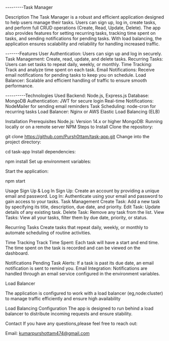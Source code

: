---------Task Manager

 Description
The Task Manager is a robust and efficient application designed to help users manage their tasks. Users can sign up, log in, create tasks, and perform full CRUD operations (Create, Read, Update, Delete). The app also provides features for setting recurring tasks, tracking time spent on tasks, and sending notifications for pending tasks. With load balancing, the application ensures scalability and reliability for handling increased traffic.

-------Features
User Authentication: Users can sign up and log in securely.
Task Management:
Create, read, update, and delete tasks.
Recurring Tasks: Users can set tasks to repeat daily, weekly, or monthly.
Time Tracking: Track and analyze time spent on each task.
Email Notifications: Receive email notifications for pending tasks to keep you on schedule.
Load Balancer: Scalable and efficient handling of traffic to ensure smooth performance.

----------Technologies Used
Backend: Node.js, Express.js
Database: MongoDB
Authentication: JWT for secure login
Real-time Notifications: NodeMailer for sending email reminders
Task Scheduling: node-cron for recurring tasks
Load Balancer: Nginx or AWS Elastic Load Balancing (ELB)

Installation
Prerequisites
Node.js: Version 14.x or higher
MongoDB: Running locally or on a remote server
NPM 
Steps to Install
Clone the repository:


git clone https://github.com/Pursh0ttam/task-app.git
Change into the project directory:


cd task-app
Install dependencies:

npm install
Set up environment variables:

Start the application:

npm start

Usage
Sign Up & Log In
Sign Up: Create an account by providing a unique email and password.
Log In: Authenticate using your email and password to gain access to your tasks.
Task Management
Create Task: Add a new task by specifying its title, description, due date, and priority.
Edit Task: Update details of any existing task.
Delete Task: Remove any task from the list.
View Tasks: View all your tasks, filter them by due date, priority, or status.

Recurring Tasks
Create tasks that repeat daily, weekly, or monthly to automate scheduling of routine activities.

Time Tracking
Track Time Spent: Each task will have a start and end time. The time spent on the task is recorded and can be viewed on the dashboard.

Notifications
Pending Task Alerts: If a task is past its due date, an email notification is sent to remind you.
Email Integration: Notifications are handled through an email service configured in the environment variables.


Load Balancer

The application is configured to work with a load balancer (eg,node:cluster) to manage traffic efficiently and ensure high availability

Load Balancing Configuration
The app is designed to run behind a load balancer to distribute incoming requests and ensure stability.

Contact
If you have any questions,please feel free to reach out:

Email: kumarpurshottam474@gmail.com
